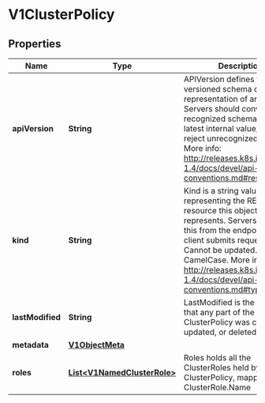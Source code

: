 
# V1ClusterPolicy

## Properties
Name | Type | Description | Notes
------------ | ------------- | ------------- | -------------
**apiVersion** | **String** | APIVersion defines the versioned schema of this representation of an object. Servers should convert recognized schemas to the latest internal value, and may reject unrecognized values. More info: http://releases.k8s.io/release-1.4/docs/devel/api-conventions.md#resources |  [optional]
**kind** | **String** | Kind is a string value representing the REST resource this object represents. Servers may infer this from the endpoint the client submits requests to. Cannot be updated. In CamelCase. More info: http://releases.k8s.io/release-1.4/docs/devel/api-conventions.md#types-kinds |  [optional]
**lastModified** | **String** | LastModified is the last time that any part of the ClusterPolicy was created, updated, or deleted | 
**metadata** | [**V1ObjectMeta**](V1ObjectMeta.md) |  |  [optional]
**roles** | [**List&lt;V1NamedClusterRole&gt;**](V1NamedClusterRole.md) | Roles holds all the ClusterRoles held by this ClusterPolicy, mapped by ClusterRole.Name | 



